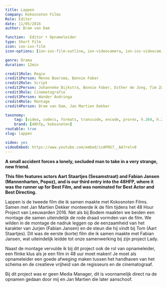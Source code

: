 ```yaml
---
title: Lappen
Company: Kokosnoten Films
Role: Editor
date: 11/05/2016
author: Bram van Dam

function:  Editor • Opnameleider
type: Short Film
icon: ion-ios-film
icon-options: [ion-ios-film-outline, ion-videocamera, ion-ios-videocam,  ion-image, ion-images, ion-aperture, ion-ios-game-controller-a, ion-ios-game-controller-b, ion-ios-world, ion-android-globe, ion-ios-monitor, ion-ios-bolt]

genre: Drama
duration: 12min

credit1Role: Regie
credit1Person: Menno Boersma, Bonnie Faber
credit2Role: Script
credit2Person: Johanneke Dijkstra, Bonnie Faber, Esther de Jong, Tim Zweistra
credit3Role: Cinematografie
credit3Person: Wander Andringa
credit4Role: Montage
credit4Person: Bram van Dam, Jan Martien Dekker 

taxonomy:
    tag: [video, codecs, formats, transcode, encode, prores, h.264, h.265, cineform, test]
    brand: [48hfp, kokosnoten]
routable: true
slug: lappen

video: yes
videoEmbed: https://www.youtube.com/embed/isAPHS7__AA?rel=0
---
```


**A small accident forces a lonely, secluded man to take in a very strange, new friend.**

**This film features actors Aart Staartjes (Sesamstraat) and Fabian Jansen (Mannenharten, Popoz), and is our third entry into the 48HFP, where it was the runner up for Best Film, and was nominated for Best Actor and Best Directing.**

Lappen is de tweede film die ik samen maakte met Kokosnoten Films. Samen met Jan Martien Dekker monteerde ik de film tijdens het 48 Hour Project van Leeuwarden 2016. Net als bij Bodem maakten we beiden een montage die samen uiteindelijk de rode draad vormden van de film. We wilden in de montage de nadruk leggen op de eenzaamheid van het karakter van Jurjen (Fabian Jansen) en de steun die hij vindt bij Tom (Aart Staartjes). Dit was de eerste (korte) film die ik samen maakte met Fabian Jansen, wat uiteindelijk leidde tot onze samenwerking bij zijn project Lady.

Naast de montage vervulde ik bij dit project ook de rol van opnameleider, een flinke klus als je een film in 48 uur moet maken! Je moet als opnameleider een goede afweging maken tussen het handhaven van het schema en de creatieve vrijheid van de regisseurs en de cinematograaf.

Bij dit project was er geen Media Manager, dit is voornamelijk direct na de opnamen gedaan door mij en Jan Martien die later aanschoof.
